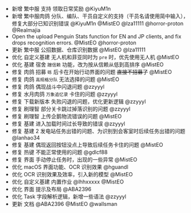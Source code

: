 - 新增 繁中服 支持 领取日常奖励 @KiyuM1n
- 新增 繁中服肉鸽 分队、编队、干员自定义的支持（干员名请使用简中输入），修复大部分已知识别错误 @KiyuM1n @MistEO @lza11111 @horror-proton @Realmajia
- Open the upload Penguin Stats function for EN and JP clients, and fix drops recognition errors. @MistEO @horror-proton
- 更新 繁中服 公招数据、仓库识别数据 @MistEO @lza11111
- 优化 自定义基建 无人机和菲亚同时为 `pre` 时，优先使用无人机 @MistEO
- 优化 基建 宿舍 `蹭信赖` 功能，改为按从信赖从低到高排序 @MistEO
- 修复 肉鸽 招募 `砾` 后卡在开始行动界面的问题 ~~直接不招募了~~ @MistEO
- 修复 肉鸽 `高规格分队` 无法选择的问题 @MistEO
- 修复 肉鸽 偶现战斗中闪退问题 @zzyyyl
- 修复 水月肉鸽 `万象追忆录` 卡住的问题 @zzyyyl
- 修复 下载新版本 失败闪退的问题，优化更新逻辑 @zzyyyl
- 修复 刷理智 部分关卡跳过掉落识别的问题 @zzyyyl
- 修复 刷理智 上传企鹅物流错误的问题 @MistEO
- 修复 基建 进入加载时间过长导致的错误 @zzyyyl
- 修复 基建 2 发电站任务出错的问题、为识别到会客室时后续任务出错的问题 @lanhao34
- 修复 基建 偶现返回按钮没点上导致后续任务卡住的问题 @MistEO
- 修复 热键 不能正常使用的问题 @gdlcf88
- 修复 界面 手动停止任务时，出现的一些异常 @MistEO
- 优化 macOS 界面功能、OCR 识别效果 @hguandl
- 优化 OCR 识别效果及效率，引入新的模型 @MistEO
- 优化 自定义基建 内置作业 @lhhxxxxx @MistEO
- 优化 界面 提示及布局 @ABA2396
- 优化 Task 字段解析逻辑，新增一些语法 @zzyyyl
- 更新 文档 @ABA2396 @MistEO @wallsman
